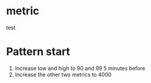 # metric
test

# Pattern start 
1. Increase low and high to 90 and 99 5 minutes before
2. Increase the other two metrics to 4000
